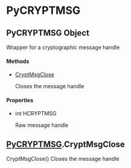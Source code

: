 # PyCRYPTMSG


## PyCRYPTMSG Object

Wrapper for a cryptographic message handle

#### Methods

  - [CryptMsgClose](PyCRYPTMSG.md#pycryptmsgcryptmsgclose)

    Closes the message handle&nbsp;

#### Properties

  - int HCRYPTMSG

    Raw message handle


## [PyCRYPTMSG](PyCRYPTMSG.md#pycryptmsg)\.CryptMsgClose

CryptMsgClose\(\)
Closes the message handle